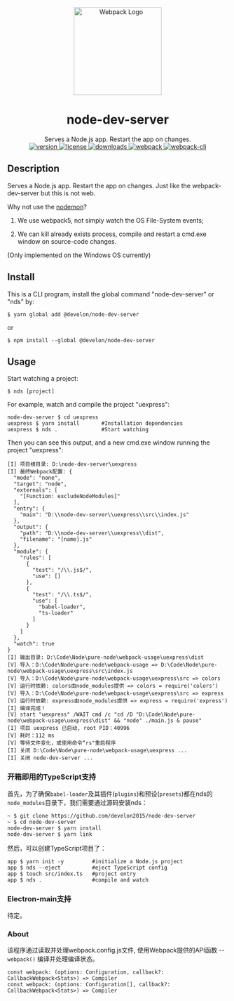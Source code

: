 <div align="center">
  <a href="https://webpack.js.org" target="_blank"><img src="https://webpack.js.org/1fcab817090e78435061.svg" width="200" alt="Webpack Logo" /></a>
  <h1>node-dev-server</h1>
  <div>Serves a Node.js app. Restart the app on changes.</div>
  <div>
    <a href="https://www.npmjs.com/package/@develon/node-dev-server">
      <img alt="version" src="https://img.shields.io/npm/v/@develon/node-dev-server?logoColor=brightgreen"/>
    </a>
    <a href="https://www.npmjs.com/package/@develon/node-dev-server">
      <img alt="license" src="https://img.shields.io/npm/l/@develon/node-dev-server">
    </a>
    <a href="https://www.npmjs.com/package/@develon/node-dev-server">
      <img alt="downloads" src="https://img.shields.io/npm/dw/@develon/node-dev-server">
    </a>
    <a href="https://www.npmjs.com/package/@develon/node-dev-server">
      <img alt="webpack" src="https://img.shields.io/github/package-json/dependency-version/develon2015/node-dev-server/webpack?color=green">
    </a>
    <a href="https://www.npmjs.com/package/@develon/node-dev-server">
      <img alt="webpack-cli" src="https://img.shields.io/github/package-json/dependency-version/develon2015/node-dev-server/webpack-cli?color=green">
    </a>
  </div>
</div>

## Description

Serves a Node.js app. Restart the app on changes. Just like the webpack-dev-server but this is not web.

Why not use the [nodemon](https://github.com/remy/nodemon)?

1. We use webpack5, not simply watch the OS File-System events;

2. We can kill already exists process, compile and restart a cmd.exe window on source-code changes.

(Only implemented on the Windows OS currently)


## Install

This is a CLI program, install the global command "node-dev-server" or "nds" by:
```
$ yarn global add @develon/node-dev-server
```
or
```
$ npm install --global @develon/node-dev-server
```


## Usage

Start watching a project:
```
$ nds [project]
```

For example, watch and compile the project "uexpress":
```
node-dev-server $ cd uexpress
uexpress $ yarn install       #Installation dependencies
uexpress $ nds .              #Start watching
```

Then you can see this output, and a new cmd.exe window running the project "uexpress":
```
[I] 项目根目录: D:\node-dev-server\uexpress
[I] 最终Webpack配置: {
  "mode": "none",
  "target": "node",
  "externals": [
    "[Function: excludeNodeModules]"
  ],
  "entry": {
    "main": "D:\\node-dev-server\\uexpress\\src\\index.js"
  },
  "output": {
    "path": "D:\\node-dev-server\\uexpress\\dist",
    "filename": "[name].js"
  },
  "module": {
    "rules": [
      {
        "test": "/\\.js$/",
        "use": []
      },
      {
        "test": "/\\.ts$/",
        "use": [
          "babel-loader",
          "ts-loader"
        ]
      }
    ]
  },
  "watch": true
}
[I] 输出目录: D:\Code\Node\pure-node\webpack-usage\uexpress\dist
[V] 导入：D:\Code\Node\pure-node\webpack-usage => D:\Code\Node\pure-node\webpack-usage\uexpress\src\index.js
[V] 导入：D:\Code\Node\pure-node\webpack-usage\uexpress\src => colors
[V] 运行时依赖: colors由node_modules提供 => colors = require('colors')
[V] 导入：D:\Code\Node\pure-node\webpack-usage\uexpress\src => express
[V] 运行时依赖: express由node_modules提供 => express = require('express')
[I] 编译完成！
[V] start "uexpress" /WAIT cmd /c "cd /D "D:\Code\Node\pure-node\webpack-usage\uexpress\dist" && "node" ./main.js & pause"
[I] 项目 uexpress 已启动, root PID：40996
[V] 耗时：112 ms
[V] 等待文件变化，或使用命令“rs"重启程序
[I] 关闭 D:\Code\Node\pure-node\webpack-usage\uexpress ...
[I] 关闭 node-dev-server ...
```


### 开箱即用的TypeScript支持

首先，为了确保`babel-loader`及其插件(`plugins`)和预设(`presets`)都在nds的`node_modules`目录下，我们需要通过源码安装nds：
```
~ $ git clone https://github.com/develon2015/node-dev-server
~ $ cd node-dev-server
node-dev-server $ yarn install
node-dev-server $ yarn link
```

然后，可以创建TypeScript项目了：
```
app $ yarn init -y         #initialize a Node.js project
app $ nds --eject          #eject TypeScript config
app $ touch src/index.ts   #project entry
app $ nds .                #compile and watch
```


### Electron-main支持

待定。


### About

该程序通过读取并处理webpack.config.js文件, 使用Webpack提供的API函数 -- `webpack()` 编译并处理编译状态。
```
const webpack: (options: Configuration, callback?: CallbackWebpack<Stats>) => Compiler
const webpack: (options: Configuration[], callback?: CallbackWebpack<Stats>) => Compiler
```
